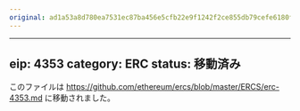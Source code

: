 ```yaml
---
original: ad1a53a8d780ea7531ec87ba456e5cfb22e9f1242f2ce855db79cefe6180f823
---
```


---
eip: 4353
category: ERC
status: 移動済み
---

このファイルは https://github.com/ethereum/ercs/blob/master/ERCS/erc-4353.md に移動されました。